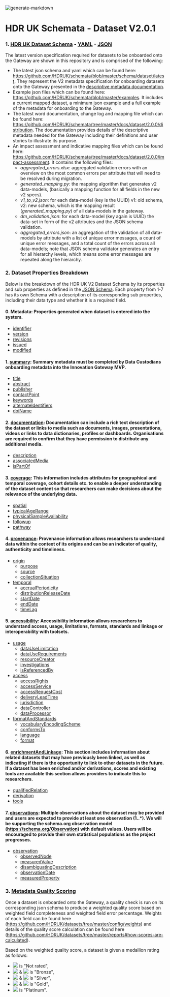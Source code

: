 ![generate-markdown](https://github.com/HDRUK/schemata/workflows/generate-markdown/badge.svg)

# HDR UK Schemata - Dataset V2.0.1

### 1. [HDR UK Dataset Schema](https://github.com/HDRUK/schemata/blob/master/docs/dataset/latest/dataset.md) - [YAML](https://hdruk.github.io/schemata/schema/dataset/latest/dataset.schema.yaml) - [JSON](https://hdruk.github.io/schemata/schema/dataset/latest/dataset.schema.json)

The latest version specification required for datasets to be onboarded onto the Gateway are shown in this repository and is comprised of the following:

 - The latest json schema and yaml which can be found here: https://github.com/HDRUK/schemata/blob/master/schema/dataset/latest. They represent the V2 metadata specification for onboarding datasets onto the Gateway presented in the [descriptive metadata documentation](https://github.com/HDRUK/schemata/tree/master/docs/dataset/2.0.0/distribution).
 - Example json files which can be found here: https://github.com/HDRUK/schemata/blob/master/examples. It includes a current mapped dataset, a minimum json example and a full example of the metadata for onboarding to the Gateway.
 - The latest word documentation, change log and mapping file which can be found here: https://github.com/HDRUK/schemata/tree/master/docs/dataset/2.0.0/distribution. The documentation provides details of the descriptive metadata needed for the Gateway including their definitions and user stories to illustrate its purpose.
 - An impact assessment and indicative mapping files which can be found here: https://github.com/HDRUK/schemata/tree/master/docs/dataset/2.0.0/impact-assessment. It contains the following files:
   - *aggregated_errors.xlsx*: aggregated validation errors with an overview on the most common errors per attribute that will need to be resolved during migration.
   - *generated_mapping.py*: the mapping algorithm that generates v2 data-models, (basically a mapping function for all fields in the new v2 specs).
   - *v1_to_v2.json*: for each data-model (key is the UUID) v1: old schema, v2: new schema, which is the mapping result (*generated_mapping.py*) of all data-models in the gateway.
   - *dm_validation.json*: for each data-model (key again is UUID) the data-set in form of the v2 attributes and the JSON schema validation.
   - *aggregated_errors.json*: an aggregation of the validation of all data-models by attribute with a list of unique error messages, a count of unique error messages, and a total count of the errors across all data-models; note that JSON schema validator generates an entry for all hierarchy levels, which means some error messages are repeated along the hierarchy.



### 2. Dataset Properties Breakdown

Below is the breakdown of the HDR UK V2 Dataset Schema by its properties and sub properties as defined in the [JSON Schema](https://github.com/HDRUK/schemata/blob/master/schema/dataset/latest/dataset.schema.json). Each property from 1-7 has its own Schema with a description of its corresponding sub properties, including their data type and whether it is a required field.

<!--ts-->

#### 0. Metadata: Properties generated when dataset is entered into the system.

   * [identifier](https://github.com/HDRUK/schemata/blob/master/docs/dataset/latest/dataset-properties-dataset-identifier.md#dataset-identifier-schema)
   * [version](https://github.com/HDRUK/schemata/blob/master/docs/dataset/latest/dataset-properties-dataset-version.md#dataset-version-schema)
 * [revisions](https://github.com/HDRUK/schemata/blob/master/docs/dataset/latest/dataset-properties-dataset-revisions.md#dataset-revisions-schema)
 * [issued](https://github.com/HDRUK/schemata/blob/master/docs/dataset/latest/dataset-properties-creation-date.md#creation-date-schema)
 * [modified](https://github.com/HDRUK/schemata/blob/master/docs/dataset/latest/dataset-properties-modification-date.md#modification-date-schema)

#### 1. [summary](https://github.com/HDRUK/schemata/blob/master/docs/dataset/latest/dataset-properties-summary.md#summary-schema): Summary metadata must be completed by Data Custodians onboarding metadata into the Innovation Gateway MVP.

 * [title](https://github.com/HDRUK/schemata/blob/master/docs/dataset/latest/dataset.md#title)
 * [abstract](https://github.com/HDRUK/schemata/blob/master/docs/dataset/latest/dataset.md#abstract)
 * [publisher](https://github.com/HDRUK/schemata/blob/master/docs/dataset/latest/dataset.md#publisher)
 * [contactPoint](https://github.com/HDRUK/schemata/blob/master/docs/dataset/latest/dataset.md#contactpoint)
 * [keywords](https://github.com/HDRUK/schemata/blob/master/docs/dataset/latest/dataset.md#keywords)
 * [alternateIdentifiers](https://github.com/HDRUK/schemata/blob/master/docs/dataset/latest/dataset.md#alternateidentifiers)
 * [doiName](https://github.com/HDRUK/schemata/blob/master/docs/dataset/latest/dataset.md#doiname)

#### 2. [documentation](https://github.com/HDRUK/schemata/blob/master/docs/dataset/latest/dataset-properties-documentation.md#documentation-schema): Documentation can include a rich text description of the dataset or links to media such as documents, images, presentations, videos or links to data dictionaries, profiles or dashboards. Organisations are required to confirm that they have permission to distribute any additional media.

 * [description](https://github.com/HDRUK/schemata/blob/master/docs/dataset/latest/dataset.md#description-1)
 * [associatedMedia](https://github.com/HDRUK/schemata/blob/master/docs/dataset/latest/dataset.md#associatedmedia)
 * [isPartOf](https://github.com/HDRUK/schemata/blob/master/docs/dataset/latest/dataset.md#ispartof)

#### 3. [coverage](https://github.com/HDRUK/schemata/blob/master/docs/dataset/latest/dataset-properties-coverage.md#coverage-schema): This information includes attributes for geographical and temporal coverage, cohort details etc. to enable a deeper understanding of the dataset content so that researchers can make decisions about the relevance of the underlying data.

 * [spatial](https://github.com/HDRUK/schemata/blob/master/docs/dataset/latest/dataset.md#spatial)
 * [typicalAgeRange](https://github.com/HDRUK/schemata/blob/master/docs/dataset/latest/dataset.md#typicalagerange)
 * [physicalSampleAvailability](https://github.com/HDRUK/schemata/blob/master/docs/dataset/latest/dataset.md#physicalsampleavailability)
 * [followup](https://github.com/HDRUK/schemata/blob/master/docs/dataset/latest/dataset.md#followup)
 * [pathway](https://github.com/HDRUK/schemata/blob/master/docs/dataset/latest/dataset.md#pathway)

#### 4. [provenance](https://github.com/HDRUK/schemata/blob/master/docs/dataset/latest/dataset-properties-provenance.md#provenance-schema): Provenance information allows researchers to understand data within the context of its origins and can be an indicator of quality, authenticity and timeliness.

 * [origin](https://github.com/HDRUK/schemata/blob/master/docs/dataset/latest/dataset.md#origin)
    * [purpose](https://github.com/HDRUK/schemata/blob/master/docs/dataset/latest/dataset.md#purpose)
    * [source](https://github.com/HDRUK/schemata/blob/master/docs/dataset/latest/dataset.md#source)
    * [collectionSituation](https://github.com/HDRUK/schemata/blob/master/docs/dataset/latest/dataset.md#collectionsituation)
 * [temporal](https://github.com/HDRUK/schemata/blob/master/docs/dataset/latest/dataset.md#temporal)
    * [accrualPeriodicity](https://github.com/HDRUK/schemata/blob/master/docs/dataset/latest/dataset.md#accrualperiodicity)
    * [distributionReleaseDate](https://github.com/HDRUK/schemata/blob/master/docs/dataset/latest/dataset.md#distributionreleasedate)
    * [startDate](https://github.com/HDRUK/schemata/blob/master/docs/dataset/latest/dataset.md#startdate)
    * [endDate](https://github.com/HDRUK/schemata/blob/master/docs/dataset/latest/dataset.md#enddate)
    * [timeLag](https://github.com/HDRUK/schemata/blob/master/docs/dataset/latest/dataset.md#timelag)

#### 5. [accessibility](https://github.com/HDRUK/schemata/blob/master/docs/dataset/latest/dataset-properties-accessibility.md#accessibility-schema): Accessibility information allows researchers to understand access, usage, limitations, formats, standards and linkage or interoperability with toolsets.

 * [usage](https://github.com/HDRUK/schemata/blob/master/docs/dataset/latest/dataset.md#usage)
    * [dataUseLimitation](https://github.com/HDRUK/schemata/blob/master/docs/dataset/latest/dataset.md#datauselimitation-1)
    * [dataUseRequirements](https://github.com/HDRUK/schemata/blob/master/docs/dataset/latest/dataset.md#datauserequirements-1)
    * [resourceCreator](https://github.com/HDRUK/schemata/blob/master/docs/dataset/latest/dataset.md#resourcecreator)
    * [investigations](https://github.com/HDRUK/schemata/blob/master/docs/dataset/latest/dataset.md#investigations)
    * [isReferencedBy](https://github.com/HDRUK/schemata/blob/master/docs/dataset/latest/dataset.md#isreferencedby)
 * [access](https://github.com/HDRUK/schemata/blob/master/docs/dataset/latest/dataset.md#access)
    * [accessRights](https://github.com/HDRUK/schemata/blob/master/docs/dataset/latest/dataset.md#accessrights-1)
    * [accessService](https://github.com/HDRUK/schemata/blob/master/docs/dataset/latest/dataset.md#accessservice-1)
    * [accessRequestCost](https://github.com/HDRUK/schemata/blob/master/docs/dataset/latest/dataset.md#accessrequestcost-1)
    * [deliveryLeadTime](https://github.com/HDRUK/schemata/blob/master/docs/dataset/latest/dataset.md#deliveryleadtime-1)
    * [jurisdiction](https://github.com/HDRUK/schemata/blob/master/docs/dataset/latest/dataset.md#jurisdiction)
    * [dataController](https://github.com/HDRUK/schemata/blob/master/docs/dataset/latest/dataset.md#datacontroller)
    * [dataProcessor](https://github.com/HDRUK/schemata/blob/master/docs/dataset/latest/dataset.md#dataprocessor)
 * [formatAndStandards](https://github.com/HDRUK/schemata/blob/master/docs/dataset/latest/dataset.md#formatandstandards)
    * [vocabularyEncodingScheme](https://github.com/HDRUK/schemata/blob/master/docs/dataset/latest/dataset.md#vocabularyencodingscheme)
    * [conformsTo](https://github.com/HDRUK/schemata/blob/master/docs/dataset/latest/dataset.md#conformsto)
    * [language](https://github.com/HDRUK/schemata/blob/master/docs/dataset/latest/dataset.md#language)
    * [format](https://github.com/HDRUK/schemata/blob/master/docs/dataset/latest/dataset.md#format)

#### 6. [enrichmentAndLinkage](https://github.com/HDRUK/schemata/blob/master/docs/dataset/latest/dataset-properties-enrichment-and-linkage.md#enrichment-and-linkage-schema): This section includes information about related datasets that may have previously been linked, as well as indicating if there is the opportunity to link to other datasets in the future. If a dataset has been enriched and/or derivations, scores and existing tools are available this section allows providers to indicate this to researchers.

 * [qualifiedRelation](https://github.com/HDRUK/schemata/blob/master/docs/dataset/latest/dataset.md#qualifiedrelation)
 * [derivation](https://github.com/HDRUK/schemata/blob/master/docs/dataset/latest/dataset.md#derivation)
 * [tools](https://github.com/HDRUK/schemata/blob/master/docs/dataset/latest/dataset.md#tools)

#### 7. [observations](https://github.com/HDRUK/schemata/blob/master/docs/dataset/latest/dataset-properties-observations.md#observations-schema): Multiple observations about the dataset may be provided and users are expected to provide at least one observation (1..*). We will be supporting the schema.org observation model (https://schema.org/Observation) with default values. Users will be encouraged to provide their own statistical populations as the project progresses.

- [observation](https://github.com/HDRUK/schemata/blob/master/docs/dataset/latest/dataset.md#definitions-group-observation)
  - [observedNode](https://github.com/HDRUK/schemata/blob/master/docs/dataset/latest/dataset.md#observednode)
  - [measuredValue](https://github.com/HDRUK/schemata/blob/master/docs/dataset/latest/dataset.md#measuredvalue)
  - [disambiguatingDescription](https://github.com/HDRUK/schemata/blob/master/docs/dataset/latest/dataset.md#disambiguatingdescription)
  - [observationDate](https://github.com/HDRUK/schemata/blob/master/docs/dataset/latest/dataset.md#observationdate)
  - [measuredProperty](https://github.com/HDRUK/schemata/blob/master/docs/dataset/latest/dataset.md#measuredproperty)

<!--te-->



### 3. [Metadata Quality Scoring](https://github.com/JakeBGitHub/datasets/tree/dataset-v2-scores/reports#hdr-uk-data-documentation-scores)

Once a dataset is onboarded onto the Gateway, a quality check is run on its corresponding json schema to produce a weighted quality score based on weighted field completeness and weighted field error percentage. Weights of each field can be found here (https://github.com/HDRUK/datasets/tree/master/config/weights) and details of the quality score calculation can be found here (https://github.com/HDRUK/datasets/tree/master/reports#how-scores-are-calculated).

Based on the weighted quality score, a dataset is given a medallion rating as follows:

- <img src="https://render.githubusercontent.com/render/math?math=\leq 60"> is "Not rated",
- <img src="https://render.githubusercontent.com/render/math?math=> 60"> & <img src="https://render.githubusercontent.com/render/math?math=\leq 70"> is "Bronze",
- <img src="https://render.githubusercontent.com/render/math?math=> 70"> & <img src="https://render.githubusercontent.com/render/math?math=\leq 80"> is "Silver",
- <img src="https://render.githubusercontent.com/render/math?math=> 80"> & <img src="https://render.githubusercontent.com/render/math?math=\leq 90"> is "Gold",
- <img src="https://render.githubusercontent.com/render/math?math=> 90"> is "Platinum".

